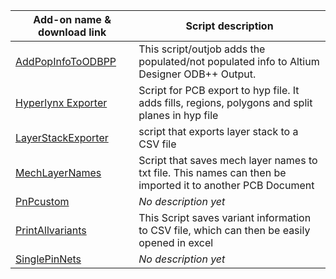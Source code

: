 Add-on name & download link | Script description
--- | ---
[AddPopInfoToODBPP](https://altium-designer-addons.github.io/DownGit/#/home?url=https://github.com/Altium-Designer-addons/scripts-libraries/tree/master/Scripts+-+Outputs/AddPopInfoToODBPP) | This script/outjob adds the populated/not populated info to Altium Designer ODB++ Output.
[Hyperlynx Exporter](https://altium-designer-addons.github.io/DownGit/#/home?url=https://github.com/Altium-Designer-addons/scripts-libraries/tree/master/Scripts+-+Outputs/Hyperlynx+Exporter) | Script for PCB export to hyp file. It adds fills, regions, polygons and split planes in hyp file
[LayerStackExporter](https://altium-designer-addons.github.io/DownGit/#/home?url=https://github.com/Altium-Designer-addons/scripts-libraries/tree/master/Scripts+-+Outputs/LayerStackExporter) | script that exports layer stack to a CSV file
[MechLayerNames](https://altium-designer-addons.github.io/DownGit/#/home?url=https://github.com/Altium-Designer-addons/scripts-libraries/tree/master/Scripts+-+Outputs/MechLayerNames) | Script that saves mech layer names to txt file. This names can then be imported it to another PCB Document
[PnPcustom](https://altium-designer-addons.github.io/DownGit/#/home?url=https://github.com/Altium-Designer-addons/scripts-libraries/tree/master/Scripts+-+Outputs/PnPcustom) | _No description yet_
[PrintAllvariants](https://altium-designer-addons.github.io/DownGit/#/home?url=https://github.com/Altium-Designer-addons/scripts-libraries/tree/master/Scripts+-+Outputs/PrintAllvariants) | This Script saves variant information to CSV file, which can then be easily opened in excel
[SinglePinNets](https://altium-designer-addons.github.io/DownGit/#/home?url=https://github.com/Altium-Designer-addons/scripts-libraries/tree/master/Scripts+-+Outputs/SinglePinNets) | _No description yet_

